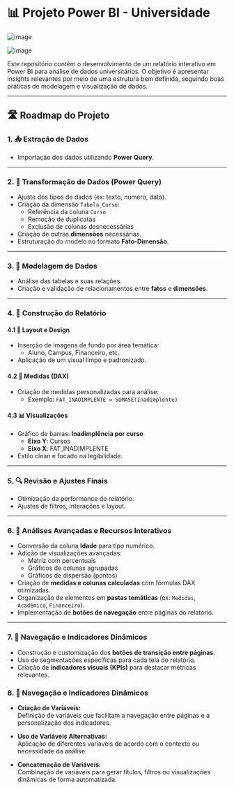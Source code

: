 # 📊 Projeto Power BI - Universidade

![image](https://github.com/user-attachments/assets/2cc0cc2e-2718-4cea-9c0e-cc94098d04a4)

![image](https://github.com/user-attachments/assets/d0df9bf8-5579-4bcf-ac2d-43d67e11db76)

Este repositório contém o desenvolvimento de um relatório interativo em Power BI para análise de dados universitários. O objetivo é apresentar insights relevantes por meio de uma estrutura bem definida, seguindo boas práticas de modelagem e visualização de dados.

---

## 🛣️ Roadmap do Projeto

### 1. 📥 Extração de Dados

- Importação dos dados utilizando **Power Query**.

---

### 2. 🔄 Transformação de Dados (Power Query)

- Ajuste dos tipos de dados (ex: texto, número, data).
- Criação da dimensão `Tabela_Curso`:
  - Referência da coluna `Curso`
  - Remoção de duplicatas
  - Exclusão de colunas desnecessárias
- Criação de outras **dimensões** necessárias.
- Estruturação do modelo no formato **Fato-Dimensão**.

---

### 3. 🔗 Modelagem de Dados

- Análise das tabelas e suas relações.
- Criação e validação de relacionamentos entre **fatos** e **dimensões**.

---

### 4. 🧱 Construção do Relatório

#### 4.1 🎨 Layout e Design

- Inserção de imagens de fundo por área temática:
  - Aluno, Campus, Financeiro, etc.
- Aplicação de um visual limpo e padronizado.

#### 4.2 🧮 Medidas (DAX)

- Criação de medidas personalizadas para análise:
  - Exemplo: `FAT_INADIMPLENTE = SOMASE(Inadimplente)`

#### 4.3 📊 Visualizações

- Gráfico de barras: **Inadimplência por curso**
  - **Eixo Y**: Cursos  
  - **Eixo X**: FAT_INADIMPLENTE
- Estilo clean e focado na legibilidade.

---

### 5. 🔍 Revisão e Ajustes Finais

- Otimização da performance do relatório.
- Ajustes de filtros, interações e layout.

---

### 6. 🚀 Análises Avançadas e Recursos Interativos

- Conversão da coluna **Idade** para tipo numérico.
- Adição de visualizações avançadas:
  - Matriz com percentuais
  - Gráficos de colunas agrupadas
  - Gráficos de dispersão (pontos)
- Criação de **medidas e colunas calculadas** com fórmulas DAX otimizadas.
- Organização de elementos em **pastas temáticas** (ex: `Medidas`, `Acadêmico`, `Financeiro`).
- Implementação de **botões de navegação** entre páginas do relatório.

---

### 7. 🧭 Navegação e Indicadores Dinâmicos

- Construção e customização dos **botões de transição entre páginas**.
- Uso de segmentações específicas para cada tela do relatório.
- Criação de **indicadores visuais (KPIs)** para destacar métricas relevantes.


### 8. 🧭 Navegação e Indicadores Dinâmicos

- **Criação de Variáveis:**  
  Definição de variáveis que facilitam a navegação entre páginas e a personalização dos indicadores.

- **Uso de Variáveis Alternativas:**  
  Aplicação de diferentes variáveis de acordo com o contexto ou necessidade da análise.

- **Concatenação de Variáveis:**  
  Combinação de variáveis para gerar títulos, filtros ou visualizações dinâmicas de forma automatizada.


